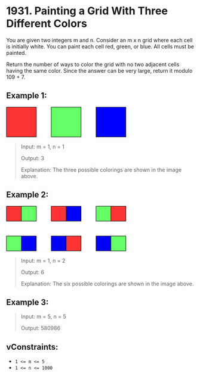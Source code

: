 # 1931. Painting a Grid With Three Different Colors

You are given two integers m and n. Consider an m x n grid where each cell is initially white. You can paint each cell red, green, or blue. All cells must be painted.

Return the number of ways to color the grid with no two adjacent cells having the same color. Since the answer can be very large, return it modulo 109 + 7.

 

## Example 1:

![ex1](image.png)

> Input: m = 1, n = 1
>
> Output: 3
>
> Explanation: The three possible colorings are shown in the image above.


## Example 2:
![ex2](image-1.png)


> Input: m = 1, n = 2
>
> Output: 6
>
> Explanation: The six possible colorings are shown in the image above.

## Example 3:

> Input: m = 5, n = 5
>
> Output: 580986
 

## vConstraints:

- `1 <= m <= 5`
- `1 <= n <= 1000`
